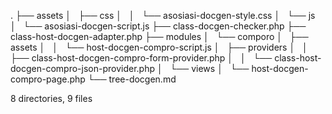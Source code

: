 .
├── assets
│   ├── css
│   │   └── asosiasi-docgen-style.css
│   └── js
│       └── asosiasi-docgen-script.js
├── class-docgen-checker.php
├── class-host-docgen-adapter.php
├── modules
│   └── comporo
│       ├── assets
│       │   └── host-docgen-compro-script.js
│       ├── providers
│       │   ├── class-host-docgen-compro-form-provider.php
│       │   └── class-host-docgen-compro-json-provider.php
│       └── views
│           └── host-docgen-compro-page.php
└── tree-docgen.md

8 directories, 9 files
